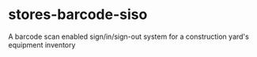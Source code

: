 # stores-barcode-siso
A barcode scan enabled sign/in/sign-out system for a construction yard's equipment inventory
